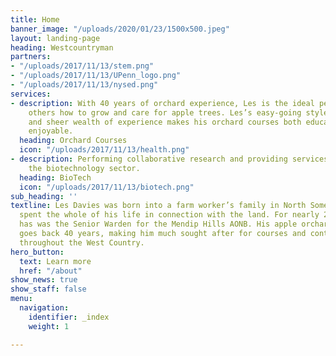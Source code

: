 ```yaml
---
title: Home
banner_image: "/uploads/2020/01/23/1500x500.jpeg"
layout: landing-page
heading: Westcountryman
partners:
- "/uploads/2017/11/13/stem.png"
- "/uploads/2017/11/13/UPenn_logo.png"
- "/uploads/2017/11/13/nysed.png"
services:
- description: With 40 years of orchard experience, Les is the ideal person to teach
    others how to grow and care for apple trees. Les’s easy-going style, charisma
    and sheer wealth of experience makes his orchard courses both educational and
    enjoyable.
  heading: Orchard Courses
  icon: "/uploads/2017/11/13/health.png"
- description: Performing collaborative research and providing services to support
    the biotechnology sector.
  heading: BioTech
  icon: "/uploads/2017/11/13/biotech.png"
sub_heading: ''
textline: Les Davies was born into a farm worker’s family in North Somerset and has
  spent the whole of his life in connection with the land. For nearly 20 years he
  has was the Senior Warden for the Mendip Hills AONB. His apple orcharding background
  goes back 40 years, making him much sought after for courses and contracting work
  throughout the West Country.
hero_button:
  text: Learn more
  href: "/about"
show_news: true
show_staff: false
menu:
  navigation:
    identifier: _index
    weight: 1

---
```

